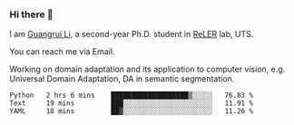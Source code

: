 ### Hi there 👋

<!--
**Solacex/Solacex** is a ✨ _special_ ✨ repository because its `README.md` (this file) appears on your GitHub profile.

Here are some ideas to get you started:

- 🔭 I’m currently working on ...
- 🌱 I’m currently learning ...
- 👯 I’m looking to collaborate on ...
- 🤔 I’m looking for help with ...
- 💬 Ask me about ...
- 📫 How to reach me: ...
- 😄 Pronouns: ...
- ⚡ Fun fact: ...
-->
I am [Guangrui Li](http://www.guangrui.li), a second-year Ph.D. student in [ReLER](http://www.reler.net) lab, UTS.

You can reach me via Email.

Working on domain adaptation and its application to computer vision, e.g. Universal Domain Adaptation, DA in semantic segmentation. 


<!--START_SECTION:waka-->
```text
Python   2 hrs 6 mins    ███████████████████▒░░░░░   76.83 % 
Text     19 mins         ███░░░░░░░░░░░░░░░░░░░░░░   11.91 % 
YAML     18 mins         ██▓░░░░░░░░░░░░░░░░░░░░░░   11.26 % 
```
<!--END_SECTION:waka-->
